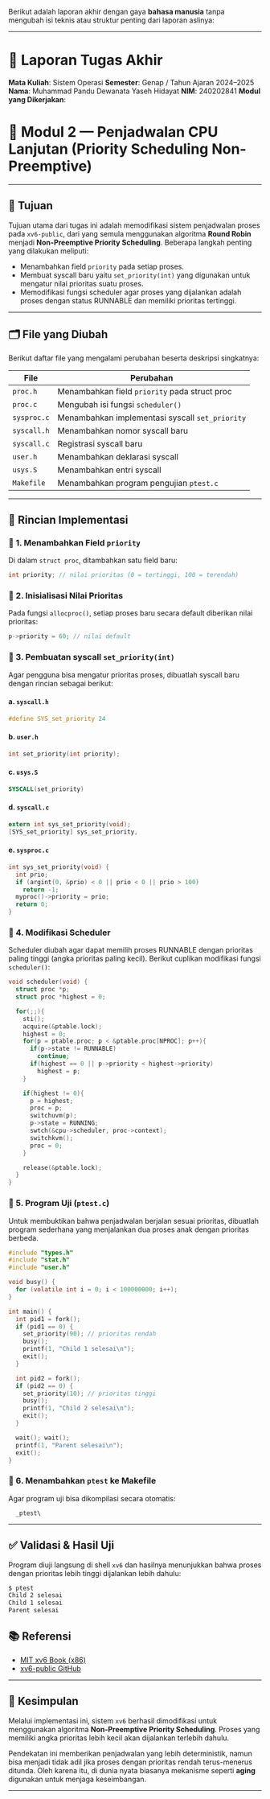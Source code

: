 Berikut adalah laporan akhir dengan gaya **bahasa manusia** tanpa mengubah isi teknis atau struktur penting dari laporan aslinya:

---

# 📝 Laporan Tugas Akhir

**Mata Kuliah**: Sistem Operasi
**Semester**: Genap / Tahun Ajaran 2024–2025
**Nama**: Muhammad Pandu Dewanata Yaseh Hidayat
**NIM**: 240202841
**Modul yang Dikerjakan**:

# 🧪 Modul 2 — Penjadwalan CPU Lanjutan (Priority Scheduling Non-Preemptive)

---

## 🎯 Tujuan

Tujuan utama dari tugas ini adalah memodifikasi sistem penjadwalan proses pada `xv6-public`, dari yang semula menggunakan algoritma **Round Robin** menjadi **Non-Preemptive Priority Scheduling**.
Beberapa langkah penting yang dilakukan meliputi:

* Menambahkan field `priority` pada setiap proses.
* Membuat syscall baru yaitu `set_priority(int)` yang digunakan untuk mengatur nilai prioritas suatu proses.
* Memodifikasi fungsi scheduler agar proses yang dijalankan adalah proses dengan status RUNNABLE dan memiliki prioritas tertinggi.

---

## 🗂️ File yang Diubah

Berikut daftar file yang mengalami perubahan beserta deskripsi singkatnya:

| File        | Perubahan                                       |
| ----------- | ----------------------------------------------- |
| `proc.h`    | Menambahkan field `priority` pada struct proc   |
| `proc.c`    | Mengubah isi fungsi `scheduler()`               |
| `sysproc.c` | Menambahkan implementasi syscall `set_priority` |
| `syscall.h` | Menambahkan nomor syscall baru                  |
| `syscall.c` | Registrasi syscall baru                         |
| `user.h`    | Menambahkan deklarasi syscall                   |
| `usys.S`    | Menambahkan entri syscall                       |
| `Makefile`  | Menambahkan program pengujian `ptest.c`         |

---

## 🧩 Rincian Implementasi

### 🔹 1. Menambahkan Field `priority`

Di dalam `struct proc`, ditambahkan satu field baru:

```c
int priority; // nilai prioritas (0 = tertinggi, 100 = terendah)
```

### 🔹 2. Inisialisasi Nilai Prioritas

Pada fungsi `allocproc()`, setiap proses baru secara default diberikan nilai prioritas:

```c
p->priority = 60; // nilai default
```

### 🔹 3. Pembuatan syscall `set_priority(int)`

Agar pengguna bisa mengatur prioritas proses, dibuatlah syscall baru dengan rincian sebagai berikut:

#### a. `syscall.h`

```c
#define SYS_set_priority 24
```

#### b. `user.h`

```c
int set_priority(int priority);
```

#### c. `usys.S`

```asm
SYSCALL(set_priority)
```

#### d. `syscall.c`

```c
extern int sys_set_priority(void);
[SYS_set_priority] sys_set_priority,
```

#### e. `sysproc.c`

```c
int sys_set_priority(void) {
  int prio;
  if (argint(0, &prio) < 0 || prio < 0 || prio > 100)
    return -1;
  myproc()->priority = prio;
  return 0;
}
```

### 🔹 4. Modifikasi Scheduler

Scheduler diubah agar dapat memilih proses RUNNABLE dengan prioritas paling tinggi (angka prioritas paling kecil). Berikut cuplikan modifikasi fungsi `scheduler()`:

```c
void scheduler(void) {
  struct proc *p;
  struct proc *highest = 0;

  for(;;){
    sti();
    acquire(&ptable.lock);
    highest = 0;
    for(p = ptable.proc; p < &ptable.proc[NPROC]; p++){
      if(p->state != RUNNABLE)
        continue;
      if(highest == 0 || p->priority < highest->priority)
        highest = p;
    }

    if(highest != 0){
      p = highest;
      proc = p;
      switchuvm(p);
      p->state = RUNNING;
      swtch(&cpu->scheduler, proc->context);
      switchkvm();
      proc = 0;
    }

    release(&ptable.lock);
  }
}
```

### 🔹 5. Program Uji (`ptest.c`)

Untuk membuktikan bahwa penjadwalan berjalan sesuai prioritas, dibuatlah program sederhana yang menjalankan dua proses anak dengan prioritas berbeda.

```c
#include "types.h"
#include "stat.h"
#include "user.h"

void busy() {
  for (volatile int i = 0; i < 100000000; i++);
}

int main() {
  int pid1 = fork();
  if (pid1 == 0) {
    set_priority(90); // prioritas rendah
    busy();
    printf(1, "Child 1 selesai\n");
    exit();
  }

  int pid2 = fork();
  if (pid2 == 0) {
    set_priority(10); // prioritas tinggi
    busy();
    printf(1, "Child 2 selesai\n");
    exit();
  }

  wait(); wait();
  printf(1, "Parent selesai\n");
  exit();
}
```

### 🔹 6. Menambahkan `ptest` ke Makefile

Agar program uji bisa dikompilasi secara otomatis:

```make
  _ptest\
```

---

## ✅ Validasi & Hasil Uji

Program diuji langsung di shell `xv6` dan hasilnya menunjukkan bahwa proses dengan prioritas lebih tinggi dijalankan lebih dahulu:

```bash
$ ptest
Child 2 selesai
Child 1 selesai
Parent selesai
```

## 📚 Referensi

* [MIT xv6 Book (x86)](https://pdos.csail.mit.edu/6.828/2018/xv6/book-rev11.pdf)
* [xv6-public GitHub](https://github.com/mit-pdos/xv6-public)

---

## 📝 Kesimpulan

Melalui implementasi ini, sistem `xv6` berhasil dimodifikasi untuk menggunakan algoritma **Non-Preemptive Priority Scheduling**. Proses yang memiliki angka prioritas lebih kecil akan dijalankan terlebih dahulu.

Pendekatan ini memberikan penjadwalan yang lebih deterministik, namun bisa menjadi tidak adil jika proses dengan prioritas rendah terus-menerus ditunda. Oleh karena itu, di dunia nyata biasanya mekanisme seperti **aging** digunakan untuk menjaga keseimbangan.

---
